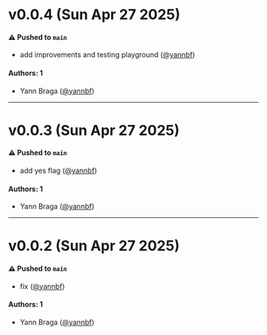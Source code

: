 # v0.0.4 (Sun Apr 27 2025)

#### ⚠️ Pushed to `main`

- add improvements and testing playground ([@yannbf](https://github.com/yannbf))

#### Authors: 1

- Yann Braga ([@yannbf](https://github.com/yannbf))

---

# v0.0.3 (Sun Apr 27 2025)

#### ⚠️ Pushed to `main`

- add yes flag ([@yannbf](https://github.com/yannbf))

#### Authors: 1

- Yann Braga ([@yannbf](https://github.com/yannbf))

---

# v0.0.2 (Sun Apr 27 2025)

#### ⚠️ Pushed to `main`

- fix ([@yannbf](https://github.com/yannbf))

#### Authors: 1

- Yann Braga ([@yannbf](https://github.com/yannbf))
